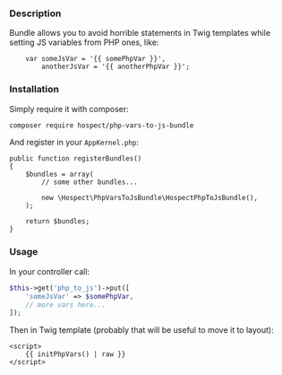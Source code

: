 ### Description

Bundle allows you to avoid horrible statements in Twig templates while setting JS variables from PHP ones, like:
```
    var someJsVar = '{{ somePhpVar }}',
        anotherJsVar = '{{ anotherPhpVar }}';
```


### Installation

Simply require it with composer:
```bash
composer require hospect/php-vars-to-js-bundle
```
And register in your `AppKernel.php`:
```
public function registerBundles()
{
    $bundles = array(
        // some other bundles...
        
        new \Hospect\PhpVarsToJsBundle\HospectPhpToJsBundle(),
    );
        
    return $bundles;
}
```


### Usage

In your controller call:
```php
$this->get('php_to_js')->put([
    'someJsVar' => $somePhpVar,
    // more vars here...
]);
```

Then in Twig template (probably that will be useful to move it to layout):
```
<script>
    {{ initPhpVars() | raw }}
</script>
```
